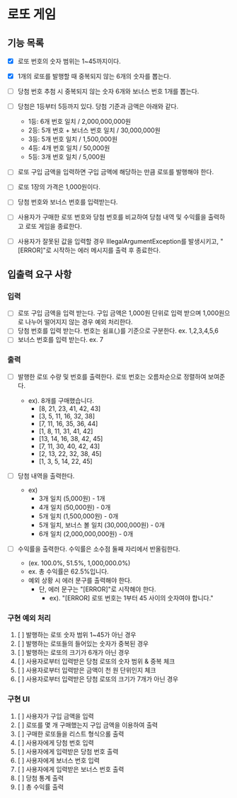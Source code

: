# 로또 게임
## 기능 목록
- [X] 로또 번호의 숫자 범위는 1~45까지이다.
- [X] 1개의 로또를 발행할 때 중복되지 않는 6개의 숫자를 뽑는다.
- [ ] 당첨 번호 추첨 시 중복되지 않는 숫자 6개와 보너스 번호 1개를 뽑는다.
- [ ] 당첨은 1등부터 5등까지 있다. 당첨 기준과 금액은 아래와 같다.
   - 1등: 6개 번호 일치 / 2,000,000,000원
   - 2등: 5개 번호 + 보너스 번호 일치 / 30,000,000원
   - 3등: 5개 번호 일치 / 1,500,000원
   - 4등: 4개 번호 일치 / 50,000원
   - 5등: 3개 번호 일치 / 5,000원

- [ ] 로또 구입 금액을 입력하면 구입 금액에 해당하는 만큼 로또를 발행해야 한다.
- [ ] 로또 1장의 가격은 1,000원이다.
- [ ] 당첨 번호와 보너스 번호를 입력받는다.
- [ ] 사용자가 구매한 로또 번호와 당첨 번호를 비교하여 당첨 내역 및 수익률을 출력하고 로또 게임을 종료한다.
- [ ] 사용자가 잘못된 값을 입력할 경우 IllegalArgumentException를 발생시키고, "[ERROR]"로 시작하는 에러 메시지를 출력 후 종료한다.

## 입출력 요구 사항
### 입력
* [ ] 로또 구입 금액을 입력 받는다. 구입 금액은 1,000원 단위로 입력 받으며 1,000원으로 나누어 떨어지지 않는 경우 예외 처리한다.
* [ ] 당첨 번호를 입력 받는다. 번호는 쉼표(,)를 기준으로 구분한다. ex. 1,2,3,4,5,6
* [ ] 보너스 번호를 입력 받는다. ex. 7

### 출력
* [ ] 발행한 로또 수량 및 번호를 출력한다. 로또 번호는 오름차순으로 정렬하여 보여준다.
  * ex). 8개를 구매했습니다.
    * [8, 21, 23, 41, 42, 43]
    * [3, 5, 11, 16, 32, 38]
    * [7, 11, 16, 35, 36, 44]
    * [1, 8, 11, 31, 41, 42]
    * [13, 14, 16, 38, 42, 45]
    * [7, 11, 30, 40, 42, 43]
    * [2, 13, 22, 32, 38, 45]
    * [1, 3, 5, 14, 22, 45]

* [ ] 당첨 내역을 출력한다.
  * ex)
    * 3개 일치 (5,000원) - 1개
    * 4개 일치 (50,000원) - 0개
    * 5개 일치 (1,500,000원) - 0개
    * 5개 일치, 보너스 볼 일치 (30,000,000원) - 0개
    * 6개 일치 (2,000,000,000원) - 0개
* [ ] 수익률을 출력한다. 수익률은 소수점 둘째 자리에서 반올림한다. 
  * (ex. 100.0%, 51.5%, 1,000,000.0%)
  * ex. 총 수익률은 62.5%입니다.
  * 예외 상황 시 에러 문구를 출력해야 한다. 
    * 단, 에러 문구는 "[ERROR]"로 시작해야 한다.
      * ex). "[ERROR] 로또 번호는 1부터 45 사이의 숫자여야 합니다."

### 구현 예외 처리
1. [ ] 발행하는 로또 숫자 범위 1~45가 아닌 경우
2. [ ] 발행하는 로또들의 들어있는 숫자가 중복된 경우
3. [ ] 발행하는 로또의 크기가 6개가 아닌 경우 
4. [ ] 사용자로부터 입력받은 당첨 로또의 숫자 범위 & 중복 체크
5. [ ] 사용자로부터 입력받은 금액이 천 원 단위인지 체크
6. [ ] 사용자로부터 입력받은 당첨 로또의 크기가 7개가 아닌 경우

### 구현 UI
1. [ ] 사용자가 구입 금액을 입력
2. [ ] 로또를 몇 개 구매했는지 구입 금액을 이용하여 출력
3. [ ] 구매한 로또들을 리스트 형식으롤 출력
4. [ ] 사용자에게 당첨 번호 입력 
5. [ ] 사용자에게 입력받은 당첨 번호 출력
6. [ ] 사용자에게 보너스 번호 입력
7. [ ] 사용자에게 입력받은 보너스 번호 출력
8. [ ] 당첨 통계 출력
9. [ ] 총 수익률 출력